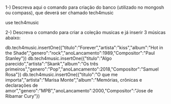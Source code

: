 1-) Descreva aqui o comando para criação do banco (utilizado no mongosh ou 
compass), que deverá ser chamado tech4music

use tech4music

2-) Descreva o comando para criar a coleção musicas e já inserir 3 músicas abaixo:


db.tech4music.insertOne({"titulo":"Forever","artista":"kiss","album":"Hot in the Shade","genero":"rock","anoLancamento":1989,"Compositor":"Paul Stanley"})
db.tech4music.insertOne({"titulo":"Algo parecido","artista":"Skank","album":"Os três primeiros","genero":"Pop","anoLancamento":2018,"Compositor":"Samuel Rosa"})
db.tech4music.insertOne({"titulo":"O que me importa","artista":"Marisa Monte","album":"Memórias, crônicas e declarações de amor","genero":"MPB","anoLancamento":2000,"Compositor":"Jose de Ribamar Cury"})